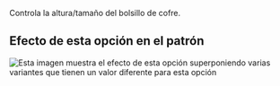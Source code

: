 Controla la altura/tamaño del bolsillo de cofre.

## Efecto de esta opción en el patrón

![Esta imagen muestra el efecto de esta opción superponiendo varias variantes que tienen un valor diferente para esta opción](carlton\_chestpocketheight\_sample.svg "Efecto de esta opción en el patrón")
